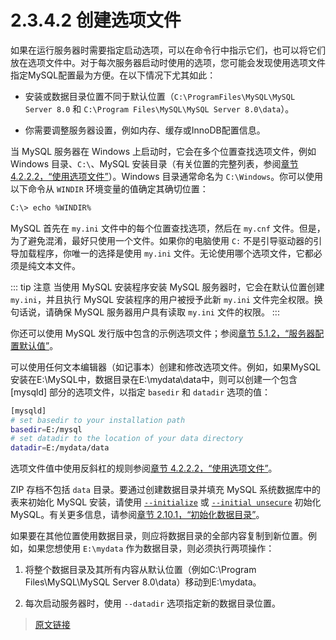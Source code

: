 # 2.3.4.2 创建选项文件

如果在运行服务器时需要指定启动选项，可以在命令行中指示它们，也可以将它们放在选项文件中。对于每次服务器启动时使用的选项，您可能会发现使用选项文件指定MySQL配置最为方便。在以下情况下尤其如此：

- 安装或数据目录位置不同于默认位置（`C:\ProgramFiles\MySQL\MySQL Server 8.0` 和 `C:\Program Files\MySQL\MySQL Server 8.0\data`）。

- 你需要调整服务器设置，例如内存、缓存或InnoDB配置信息。

当 MySQL 服务器在 Windows 上启动时，它会在多个位置查找选项文件，例如 Windows 目录、`C:\`、MySQL 安装目录（有关位置的完整列表，参阅[章节 4.2.2.2，“使用选项文件”](/4/4.2/4.2.2/4.2.2.2/option-files)）。Windows 目录通常命名为 `C:\Windows`。你可以使用以下命令从 `WINDIR` 环境变量的值确定其确切位置：

```bash
C:\> echo %WINDIR%
```

MySQL 首先在 `my.ini` 文件中的每个位置查找选项，然后在 `my.cnf` 文件。但是，为了避免混淆，最好只使用一个文件。如果你的电脑使用 `C:` 不是引导驱动器的引导加载程序，你唯一的选择是使用 `my.ini` 文件。无论使用哪个选项文件，它都必须是纯文本文件。

::: tip 注意
当使用 MySQL 安装程序安装 MySQL 服务器时，它会在默认位置创建 `my.ini`，并且执行 MySQL 安装程序的用户被授予此新 `my.ini` 文件完全权限。换句话说，请确保 MySQL 服务器用户具有读取 `my.ini` 文件的权限。
:::

你还可以使用 MySQL 发行版中包含的示例选项文件；参阅[章节 5.1.2，“服务器配置默认值”](/5/5.1/5.1.2/server-configuration-defaults)。

可以使用任何文本编辑器（如记事本）创建和修改选项文件。例如，如果MySQL安装在E:\MySQL中，数据目录在E:\mydata\data中，则可以创建一个包含 [mysqld] 部分的选项文件，以指定 `basedir` 和 `datadir` 选项的值：

```bash
[mysqld]
# set basedir to your installation path
basedir=E:/mysql
# set datadir to the location of your data directory
datadir=E:/mydata/data
```

选项文件值中使用反斜杠的规则参阅[章节 4.2.2.2，“使用选项文件”](/4/4.2/4.2.2/4.2.2.2/option-files)。

ZIP 存档不包括 `data` 目录。要通过创建数据目录并填充 MySQL 系统数据库中的表来初始化 MySQL 安装，请使用 [`--initialize`](/5/5.1/5.1.7/server-options) 或 [`--initial unsecure`](/5/5.1/5.1.7/server-options) 初始化 MySQL。有关更多信息，请参阅[章节 2.10.1，“初始化数据目录”](/2/2.10/2.10.1/data-directory-initialization)。

如果要在其他位置使用数据目录，则应将数据目录的全部内容复制到新位置。例如，如果您想使用 `E:\mydata` 作为数据目录，则必须执行两项操作：

1. 将整个数据目录及其所有内容从默认位置（例如C:\Program Files\MySQL\MySQL Server 8.0\data）移动到E:\mydata。

2. 每次启动服务器时，使用 `--datadir` 选项指定新的数据目录位置。

> [原文链接](https://dev.mysql.com/doc/refman/8.0/en/windows-create-option-file.html)